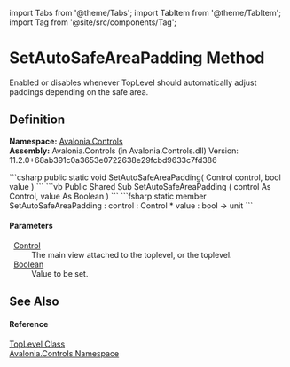 import Tabs from '@theme/Tabs'; 
import TabItem from '@theme/TabItem'; 
import Tag from '@site/src/components/Tag'; 

# SetAutoSafeAreaPadding Method


Enabled or disables whenever TopLevel should automatically adjust paddings depending on the safe area.



## Definition
**Namespace:** <a href="N_Avalonia_Controls">Avalonia.Controls</a>  
**Assembly:** Avalonia.Controls (in Avalonia.Controls.dll) Version: 11.2.0+68ab391c0a3653e0722638e29fcbd9633c7fd386

<Tabs groupId="api-code-preview">
<TabItem value="csharp" label="C#">
```csharp
public static void SetAutoSafeAreaPadding(
	Control control,
	bool value
)
```
</TabItem>
<TabItem value="vb" label="VB">
```vb
Public Shared Sub SetAutoSafeAreaPadding ( 
	control As Control,
	value As Boolean
)
```
</TabItem>
<TabItem value="fsharp" label="F#">
```fsharp
static member SetAutoSafeAreaPadding : 
        control : Control * 
        value : bool -> unit 
```
</TabItem>
</Tabs>



#### Parameters
<dl><dt>  <a href="T_Avalonia_Controls_Control">Control</a></dt><dd>The main view attached to the toplevel, or the toplevel.</dd><dt>  <a href="https://learn.microsoft.com/dotnet/api/system.boolean" target="_blank" rel="noopener noreferrer">Boolean</a></dt><dd>Value to be set.</dd></dl>

## See Also


#### Reference
<a href="T_Avalonia_Controls_TopLevel">TopLevel Class</a>  
<a href="N_Avalonia_Controls">Avalonia.Controls Namespace</a>  
